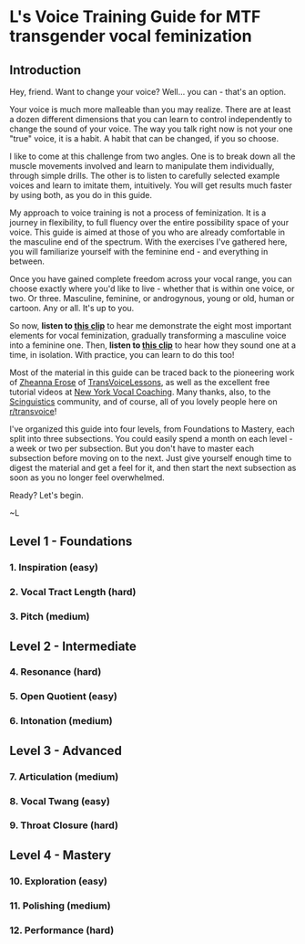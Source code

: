 # L's Voice Training Guide for MTF transgender vocal feminization

## Introduction

Hey, friend. Want to change your voice? Well... you can - that's an option.

Your voice is much more malleable than you may realize. There are at least a dozen different dimensions that you can learn to control independently to change the sound of your voice. The way you talk right now is not your one "true" voice, it is a habit. A habit that can be changed, if you so choose.

I like to come at this challenge from two angles. One is to break down all the muscle movements involved and learn to manipulate them individually, through simple drills. The other is to listen to carefully selected example voices and learn to imitate them, intuitively. You will get results much faster by using both, as you do in this guide.

My approach to voice training is not a process of feminization. It is a journey in flexibility, to full fluency over the entire possibility space of your voice. This guide is aimed at those of you who are already comfortable in the masculine end of the spectrum. With the exercises I've gathered here, you will familiarize yourself with the feminine end - and everything in between.

Once you have gained complete freedom across your vocal range, you can choose exactly where you'd like to live - whether that is within one voice, or two. Or three. Masculine, feminine, or androgynous, young or old, human or cartoon. Any or all. It's up to you.

So now, **listen to [this clip](https://clyp.it/5eq3io3u)** to hear me demonstrate the eight most important elements for vocal feminization, gradually transforming a masculine voice into a feminine one. Then, **listen to [this clip](https://clyp.it/ggetrab2)** to hear how they sound one at a time, in isolation. With practice, you can learn to do this too!

Most of the material in this guide can be traced back to the pioneering work of [Zheanna Erose](https://www.youtube.com/c/ZheannaErose) of [TransVoiceLessons](https://www.youtube.com/channel/UCBYlEnfAUbrYSwF0VujcmHA), as well as the excellent free tutorial videos at [New York Vocal Coaching](https://www.youtube.com/user/NewYorkVocalCoaching). Many thanks, also, to the [Scinguistics](https://cramdvoicelessons.blog/about/) community, and of course, all of you lovely people here on [r/transvoice](https://www.reddit.com/r/transvoice/)!

I've organized this guide into four levels, from Foundations to Mastery, each split into three subsections. You could easily spend a month on each level - a week or two per subsection. But you don't have to master each subsection before moving on to the next. Just give yourself enough time to digest the material and get a feel for it, and then start the next subsection as soon as you no longer feel overwhelmed.

Ready? Let's begin.

~L

## Level 1 - Foundations
### 1. Inspiration (easy)
### 2. Vocal Tract Length (hard)
### 3. Pitch (medium)
## Level 2 - Intermediate
### 4. Resonance (hard)
### 5. Open Quotient (easy)
### 6. Intonation (medium)
## Level 3 - Advanced
### 7. Articulation (medium)
### 8. Vocal Twang (easy)
### 9. Throat Closure (hard)
## Level 4 - Mastery
### 10. Exploration (easy)
### 11. Polishing (medium)
### 12. Performance (hard)
